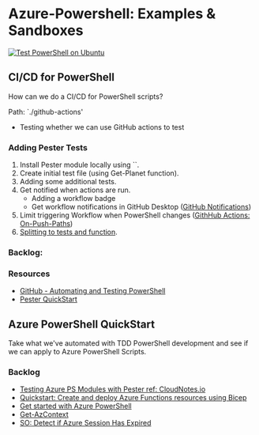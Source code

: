 
# Azure-Powershell: Examples & Sandboxes

[![Test PowerShell on Ubuntu](https://github.com/daveboster/azure-powershell/actions/workflows/powershell-actions.yml/badge.svg)](https://github.com/daveboster/azure-powershell/actions/workflows/powershell-actions.yml)

## CI/CD for PowerShell
How can we do a CI/CD for PowerShell scripts?

Path: `./github-actions'
* Testing whether we can use GitHub actions to test

### Adding Pester Tests
1. Install Pester module locally using ``.
1. Create initial test file (using Get-Planet function).
1. Adding some additional tests.
1. Get notified when actions are run.
    - Adding a workflow badge
    - Get workflow notifications in GitHub Desktop ([GitHub Notifications](https://docs.github.com/en/account-and-profile/managing-subscriptions-and-notifications-on-github/setting-up-notifications/about-notifications))
1. Limit triggering Workflow when PowerShell changes ([GithHub Actions: On-Push-Paths](https://docs.github.com/en/actions/using-workflows/workflow-syntax-for-github-actions#onpushpull_requestpull_request_targetpathspaths-ignore))
1. [Splitting to tests and function](https://pester.dev/docs/quick-start#splitting-to-tests-and-function).

### Backlog:

### Resources
- [GitHub - Automating and Testing PowerShell](https://docs.github.com/en/actions/automating-builds-and-tests/building-and-testing-powershell)
- [Pester QuickStart](https://pester.dev/docs/quick-start)

## Azure PowerShell QuickStart
Take what we've automated with TDD PowerShell development and see if we can apply to Azure PowerShell Scripts.

### Backlog
- [Testing Azure PS Modules with Pester ref: CloudNotes.io](https://www.cloudnotes.io/testing-azure-custom-modules-with-pester/)
- [Quickstart: Create and deploy Azure Functions resources using Bicep](https://docs.microsoft.com/en-us/azure/azure-functions/functions-create-first-function-bicep?tabs=PowerShell%2Cvisual-studio-code)
- [Get started with Azure PowerShell](https://docs.microsoft.com/en-us/powershell/azure/get-started-azureps?view=azps-8.0.0)
- [Get-AzContext](https://docs.microsoft.com/en-us/powershell/module/az.accounts/get-azcontext?view=azps-8.0.0)
- [SO: Detect if Azure Session Has Expired](https://stackoverflow.com/questions/28105095/how-to-detect-if-azure-powershell-session-has-expired)

